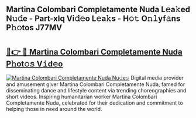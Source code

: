 ## Martina Colombari Completamente Nuda L𝚎a𝚔ed N𝚞𝚍e - Part-xIq Vi𝚍𝚎o L𝚎a𝚔s - H𝚘𝚝 O𝚗𝚕yf𝚊ns P𝚑𝚘tos J77MV

# <h2><a href="http://kfa04ge.oniu.top/?m=Martina+Colombari+Completamente+Nuda">🔗👉 🔴 Martina Colombari Completamente Nuda P𝚑ot𝚘𝚜 V𝚒d𝚎o</a></h2>

[![Martina Colombari Completamente Nuda Nu𝚍e𝚜](https://i.imgur.com/0qMVB7G.gif)](http://kfa04ge.oniu.top/?m=Martina+Colombari+Completamente+Nuda)
Digital media provider and amusement giver Martina Colombari Completamente Nuda, famed for disseminating dance and lifestyle content via trending choreographies and short videos. Inspiring humanitarian worker Martina Colombari Completamente Nuda, celebrated for their dedication and commitment to helping those in need around the world.  

